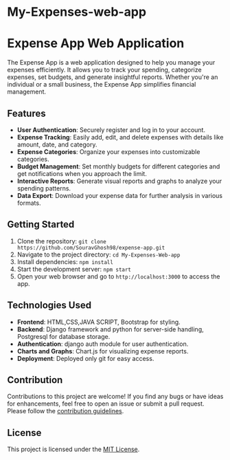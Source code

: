 # My-Expenses-web-app

# Expense App Web Application

The Expense App is a web application designed to help you manage your expenses efficiently. It allows you to track your spending, categorize expenses, set budgets, and generate insightful reports. Whether you're an individual or a small business, the Expense App simplifies financial management.

## Features

- **User Authentication**: Securely register and log in to your account.
- **Expense Tracking**: Easily add, edit, and delete expenses with details like amount, date, and category.
- **Expense Categories**: Organize your expenses into customizable categories.
- **Budget Management**: Set monthly budgets for different categories and get notifications when you approach the limit.
- **Interactive Reports**: Generate visual reports and graphs to analyze your spending patterns.
- **Data Export**: Download your expense data for further analysis in various formats.

## Getting Started

1. Clone the repository: `git clone https://github.com/SouravGhosh98/expense-app.git`
2. Navigate to the project directory: `cd My-Expenses-Web-app`
3. Install dependencies: `npm install`
4. Start the development server: `npm start`
5. Open your web browser and go to `http://localhost:3000` to access the app.

## Technologies Used

- **Frontend**: HTML,CSS,JAVA SCRIPT, Bootstrap for styling.
- **Backend**: Django framework and python for server-side handling, Postgresql  for database storage.
- **Authentication**: django auth module for user authentication.
- **Charts and Graphs**: Chart.js for visualizing expense reports.
- **Deployment**: Deployed only git for easy access.

## Contribution

Contributions to this project are welcome! If you find any bugs or have ideas for enhancements, feel free to open an issue or submit a pull request. Please follow the [contribution guidelines](CONTRIBUTING.md).

## License

This project is licensed under the [MIT License](LICENSE).
